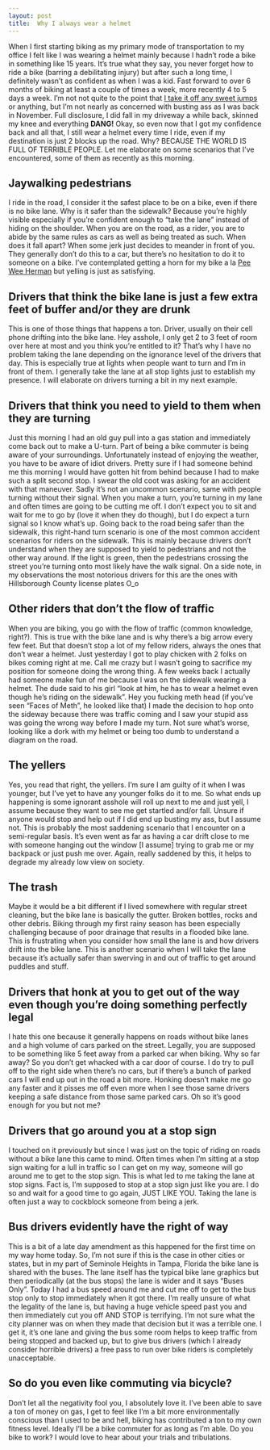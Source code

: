 ```yaml
---
layout: post
title:  Why I always wear a helmet
---
```


When I first starting biking as my primary mode of transportation to my office I felt like I was wearing a helmet mainly because I hadn’t rode a bike in something like 15 years. It’s true what they say, you never forget how to ride a bike (barring a debilitating injury) but after such a long time, I definitely wasn’t as confident as when I was a kid. Fast forward to over 6 months of biking at least a couple of times a week, more recently 4 to 5 days a week. I’m not not quite to the point that [I take it off any sweet jumps](http://www.youtube.com/watch?v=I2iUQqp-zU8) or anything, but I’m not nearly as concerned with busting ass as I was back in November. Full disclosure, I did fall in my driveway a while back, skinned my knee and everything **DANG!** Okay, so even now that I got my confidence back and all that, I still wear a helmet every time I ride, even if my destination is just 2 blocks up the road. Why? BECAUSE THE WORLD IS FULL OF TERRIBLE PEOPLE. Let me elaborate on some scenarios that I’ve encountered, some of them as recently as this morning.

## Jaywalking pedestrians

I ride in the road, I consider it the safest place to be on a bike, even if there is no bike lane. Why is it safer than the sidewalk? Because you’re highly visible especially if you’re confident enough to “take the lane” instead of hiding on the shoulder. When you are on the road, as a rider, you are to abide by the same rules as cars as well as being treated as such. When does it fall apart? When some jerk just decides to meander in front of you. They generally don’t do this to a car, but there’s no hesitation to do it to someone on a bike. I’ve contemplated getting a horn for my bike a la [Pee Wee Herman](http://www.imdb.com/title/tt0089791/?ref_=fn_al_tt_1) but yelling is just as satisfying.

## Drivers that think the bike lane is just a few extra feet of buffer and/or they are drunk

This is one of those things that happens a ton. Driver, usually on their cell phone drifting into the bike lane. Hey asshole, I only get 2 to 3 feet of room over here at most and you think you’re entitled to it? That’s why I have no problem taking the lane depending on the ignorance level of the drivers that day. This is especially true at lights when people want to turn and I’m in front of them. I generally take the lane at all stop lights just to establish my presence. I will elaborate on drivers turning a bit in my next example.

## Drivers that think you need to yield to them when they are turning

Just this morning I had an old guy pull into a gas station and immediately come back out to make a U-turn. Part of being a bike commuter is being aware of your surroundings. Unfortunately instead of enjoying the weather, you have to be aware of idiot drivers. Pretty sure if I had someone behind me this morning I would have gotten hit from behind because I had to make such a split second stop. I swear the old coot was asking for an accident with that maneuver. Sadly it’s not an uncommon scenario, same with people turning without their signal. When you make a turn, you’re turning in my lane and often times are going to be cutting me off. I don’t expect you to sit and wait for me to go by (love it when they do though), but I do expect a turn signal so I know what’s up. Going back to the road being safer than the sidewalk, this right-hand turn scenario is one of the most common accident scenarios for riders on the sidewalk. This is mainly because drivers don’t understand when they are supposed to yield to pedestrians and not the other way around. If the light is green, then the pedestrians crossing the street you’re turning onto most likely have the walk signal. On a side note, in my observations the most notorious drivers for this are the ones with Hillsborough County license plates O_o

## Other riders that don’t the flow of traffic

When you are biking, you go with the flow of traffic (common knowledge, right?). This is true with the bike lane and is why there’s a big arrow every few feet. But that doesn’t stop a lot of my fellow riders, always the ones that don’t wear a helmet. Just yesterday I got to play chicken with 2 folks on bikes coming right at me. Call me crazy but I wasn’t going to sacrifice my position for someone doing the wrong thing. A few weeks back I actually had someone make fun of me because I was on the sidewalk wearing a helmet. The dude said to his girl “look at him, he has to wear a helmet even though he’s riding on the sidewalk”. Hey you fucking meth head (if you’ve seen “Faces of Meth”, he looked like that) I made the decision to hop onto the sideway because there was traffic coming and I saw your stupid ass was going the wrong way before I made my turn. Not sure what’s worse, looking like a dork with my helmet or being too dumb to understand a diagram on the road.

## The yellers

Yes, you read that right, the yellers. I’m sure I am guilty of it when I was younger, but I’ve yet to have any younger folks do it to me. So what ends up happening is some ignorant asshole will roll up next to me and just yell, I assume because they want to see me get startled and/or fall. Unsure if anyone would stop and help out if I did end up busting my ass, but I assume not. This is probably the most saddening scenario that I encounter on a semi-regular basis. It’s even went as far as having a car drift close to me with someone hanging out the window [I assume] trying to grab me or my backpack or just push me over. Again, really saddened by this, it helps to degrade my already low view on society.

## The trash

Maybe it would be a bit different if I lived somewhere with regular street cleaning, but the bike lane is basically the gutter. Broken bottles, rocks and other debris. Biking through my first rainy season has been especially challenging because of poor drainage that results in a flooded bike lane. This is frustrating when you consider how small the lane is and how drivers drift into the bike lane. This is another scenario when I will take the lane because it’s actually safer than swerving in and out of traffic to get around puddles and stuff.

## Drivers that honk at you to get out of the way even though you’re doing something perfectly legal

I hate this one because it generally happens on roads without bike lanes and a high volume of cars parked on the street. Legally, you are supposed to be something like 5 feet away from a parked car when biking. Why so far away? So you don’t get whacked with a car door of course. I do try to pull off to the right side when there’s no cars, but if there’s a bunch of parked cars I will end up out in the road a bit more. Honking doesn’t make me go any faster and it pisses me off even more when I see those same drivers keeping a safe distance from those same parked cars. Oh so it’s good enough for you but not me?

## Drivers that go around you at a stop sign

I touched on it previously but since I was just on the topic of riding on roads without a bike lane this came to mind. Often times when I’m sitting at a stop sign waiting for a lull in traffic so I can get on my way, someone will go around me to get to the stop sign. This is what led to me taking the lane at stop signs. Fact is, I’m supposed to stop at a stop sign just like you are. I do so and wait for a good time to go again, JUST LIKE YOU. Taking the lane is often just a way to cockblock someone from being a jerk.

## Bus drivers evidently have the right of way

This is a bit of a late day amendment as this happened for the first time on my way home today. So, I’m not sure if this is the case in other cities or states, but in my part of Seminole Heights in Tampa, Florida the bike lane is shared with the buses. The lane itself has the typical bike lane graphics but then periodically (at the bus stops) the lane is wider and it says “Buses Only”. Today I had a bus speed around me and cut me off to get to the bus stop only to stop immediately when it got there. I’m really unsure of what the legality of the lane is, but having a huge vehicle speed past you and then immediately cut you off AND STOP is terrifying. I’m not sure what the city planner was on when they made that decision but it was a terrible one. I get it, it’s one lane and giving the bus some room helps to keep traffic from being stopped and backed up, but to give bus drivers (which I already consider horrible drivers) a free pass to run over bike riders is completely unacceptable.

## So do you even like commuting via bicycle?

Don’t let all the negativity fool you, I absolutely love it. I’ve been able to save a ton of money on gas, I get to feel like I’m a bit more environmentally conscious than I used to be and hell, biking has contributed a ton to my own fitness level. Ideally I’ll be a bike commuter for as long as I’m able. Do you bike to work? I would love to hear about your trials and tribulations.
